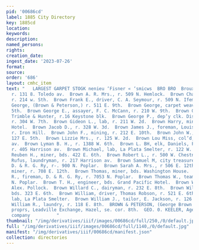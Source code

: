 ```yaml
---
pid: '00686cd'
label: 1885 City Directory
key: 1885cd
location: 
keywords: 
description: 
named_persons: 
rights: 
creation_date: 
ingest_date: '2023-07-26'
format: 
source: 
order: '686'
layout: cmhc_item
text: "   LARGEST GARPET STOGK nenieu ‘Fisner « ‘smicws  BRO BRO  Broux Alfred, lab,
  r. 131 8. Toledo av.  Brown A. R. Mrs., r. 509 N. Hemlock.  Brown Charles L., musician,
  r. 214 w. Sth.  Brown Frank E., driver, C. A. Seymour, r. 509 N. Ifemlock.  Brown
  George, (Brown & Peterson,) r. 511 E. 9th.  Brown George, carpet weaver, 127 E.
  5th.  Brown George E., assayer, F. C. McCann, r. 210 W. 9th.  Brown George L., bkkpr,
  Trimble & Hunter, r.16 Keystone blk.  Brown George P., dep’y clk. District Court,
  r. 304 W. 7th.  Brown Gideon L., lab, r. 211 W. 2d.  Brown Harry, miner, bds. Grand
  Hotel.  Brown Jacob D., r. 328 W. 3d.  Brown James J., foreman, Louisville Mine,
  r. Iron Hill.  Brown John F., mining, r. 212 E. 10th.  Brown John W., porter, r.
  127 E. 5th.  Brown Lizzie Mrs., r. 125 W. 2d.  Brown Lou Miss, col’d, r. 601 Harrison
  av.  Brown Lyman B. H., r. 1388 W. 6th.  Brown L. BH, elk, Daniels, Fisher & Smith,
  r. 405 Harrison av.  Brown Michael, lab, La Plata Smelter, r. 122 W. 2d.  Brown
  Reuben H., miner, bds. 422 E. 6th.  Brown Robert L., r. 500 W. Chestnut.  Brown
  Rufus, laundryman, r. 217 Harrison av.  Brown Samuel M, city treasurer and cashier,
  D. & R. G. Ry, r-. 900 N. Poplar.  Brown Sarah A. Mrs., r 506 E. 12th.  Brown Silas,
  miner, r. 708 E. 12th.  Brown Thomas, miner, bds. Washington House.  Brown Thomas
  R., fireman, D. & R. G. Ry, r. 7053 N. Poplar.  Brown Thomas W., teamster, r. 703
  N. Poplar.  Brown T. H., engineer, bds. Grand Pacific Hotel.  Brown Walter, teamster,
  Alex. Pollock.  Brown Willard C., dairyman, r. 232 E. 8th.  Brown William, miner,
  bds. 323 E. 6th.  Brown William, driver, Thomas Robson, r. 521 E. 6th.  Brown William,
  lab, La Plata Smelter.  Brown William J., tailor, E. Jackson, r. 126 W. 6th.  Brown
  William R., laundry, r. 118 E. 8th.  BROWN & PETERSON, (George Brown and Swan Peterson,)
  proprs, Leadville Exchange, Hazel, se. cor. 8th.  GEO. 0. KEELER, Agent, awn casvarry
  company          "
thumbnail: "/img/derivatives/iiif/images/00686cd/full/250,/0/default.jpg"
full: "/img/derivatives/iiif/images/00686cd/full/1140,/0/default.jpg"
manifest: "/img/derivatives/iiif/00686cd/manifest.json"
collection: directories
---
```

